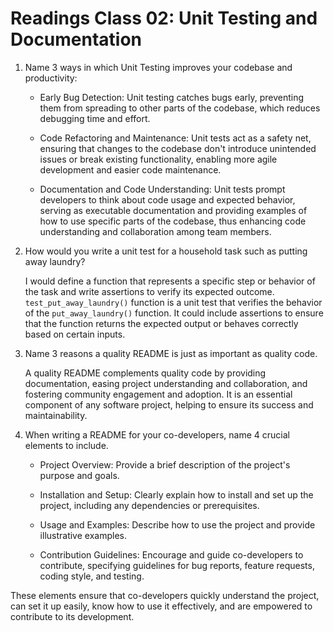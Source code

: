 # Readings Class 02: Unit Testing and Documentation

1. Name 3 ways in which Unit Testing improves your codebase and productivity:

    - Early Bug Detection: Unit testing catches bugs early, preventing them from spreading to other parts of the codebase, which reduces debugging time and effort.

    - Code Refactoring and Maintenance: Unit tests act as a safety net, ensuring that changes to the codebase don't introduce unintended issues or break existing functionality, enabling more agile development and easier code maintenance.

    - Documentation and Code Understanding: Unit tests prompt developers to think about code usage and expected behavior, serving as executable documentation and providing examples of how to use specific parts of the codebase, thus enhancing code understanding and collaboration among team members.

2. How would you write a unit test for a household task such as putting away laundry?

    I would define a function that represents a specific step or behavior of the task and write assertions to verify its expected outcome. `test_put_away_laundry()` function is a unit test that verifies the behavior of the `put_away_laundry()` function. It could include assertions to ensure that the function returns the expected output or behaves correctly based on certain inputs.

3. Name 3 reasons a quality README is just as important as quality code.

    A quality README complements quality code by providing documentation, easing project understanding and collaboration, and fostering community engagement and adoption. It is an essential component of any software project, helping to ensure its success and maintainability.

4. When writing a README for your co-developers, name 4 crucial elements to include.

   - Project Overview: Provide a brief description of the project's purpose and goals.

   - Installation and Setup: Clearly explain how to install and set up the project, including any dependencies or prerequisites.

   - Usage and Examples: Describe how to use the project and provide illustrative examples.

   - Contribution Guidelines: Encourage and guide co-developers to contribute, specifying guidelines for bug reports, feature requests, coding style, and testing.

These elements ensure that co-developers quickly understand the project, can set it up easily, know how to use it effectively, and are empowered to contribute to its development.
